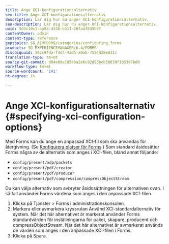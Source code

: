 ```yaml
---
title: Ange XCI-konfigurationsalternativ
seo-title: Ange XCI-konfigurationsalternativ
description: Lär dig hur du anger XCI-konfigurationsalternativ.
seo-description: Lär dig hur du anger XCI-konfigurationsalternativ.
uuid: 5d3c10c1-4a93-4336-b311-20faaf835b9f
contentOwner: admin
content-type: reference
geptopics: SG_AEMFORMS/categories/configuring_forms
products: SG_EXPERIENCEMANAGER/6.4/FORMS
discoiquuid: 162c9fda-f4d4-4ad5-a9ab-7554828e821c
translation-type: tm+mt
source-git-commit: d04e08e105bba2e6c92d93bcb58839f1b5307bd8
workflow-type: tm+mt
source-wordcount: '141'
ht-degree: 1%

---
```



# Ange XCI-konfigurationsalternativ {#specifying-xci-configuration-options}

Med Forms kan du ange en anpassad XCI-fil som ska användas för återgivning. (Se [Konfigurera platser för Forms](/help/forms/using/admin-help/configuring-locations-forms.md#configuring-locations-for-forms).) Som standard åsidosätter Forms några av de alternativ som anges i XCI-filen, bland annat följande:

* `config/present/xdp/packets`
* `config/present/pdf/creator`
* `config/present/pdf/producer`
* `config/present/pdf/compression/compressObjectStream`

Du kan välja alternativ som avbryter åsidosättningen för alternativen ovan. I så fall använder Forms värdena som anges i den anpassade XCI-filen.

1. Klicka på Tjänster > Forms i administrationskonsolen.
1. Markera eller avmarkera kryssrutan Använd XCI-standardalternativ för system. När det här alternativet är markerat använder Forms standardvärden för inställningarna för paket, skapare, producent och compressObjectStream. När det här alternativet är avmarkerat används de värden som anges i den anpassade XCI-filen i Forms.
1. Klicka på Spara.


